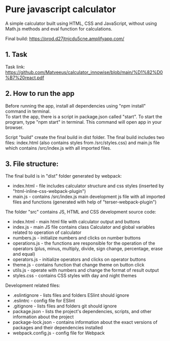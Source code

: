 # Pure javascript calculator
A simple calculator built using HTML, CSS and JavaScript,
without using Math.js methods and eval function for calculations.

Final build: https://prod.d27jtnjcdu5cne.amplifyapp.com/


## 1. Task
Task link: https://github.com/Matveeus/calculator_innowise/blob/main/%D1%82%D0%B7%20react.pdf

## 2. How to run the app
Before running the app, install all dependencies using "npm install" command in terminal.  
To start the app, there is a script in package.json called "start". 
To start the program, type "npm start" in terminal. This command will open app in your browser.

Script "build" create the final build in dist folder.
The final build includes two files: index.html (also contains styles from /src/styles.css) 
and main.js file which contains /src/index.js with all imported files.

## 3. File structure:
The final build is in "dist" folder generated by webpack:

- index.html - file includes calculator structure and css styles (inserted by "html-inline-css-webpack-plugin")
- main.js - contains /src/index.js main development js file with all imported files and functions (generated with help of "terser-webpack-plugin")

The folder "src" contains JS, HTML and CSS development source code:

- index.html - main html file with calculator output and buttons
- index.js - main JS file contains class Calculator and global variables related to operation of calculator 
- numbers.js -  initialize numbers and clicks on number buttons
- operations.js - the functions are responsible for the operation of the operators (plus, minus, multiply, divide, sign change, percentage, erase and equal)
- operators.js - initialize operators and clicks on operator buttons
- theme.js - contains function that change theme on button click
- utils.js - operate with numbers and change the format of result output
- styles.css - contains CSS styles with day and night themes

Development related files:

- .eslintignore - lists files and folders ESlint should ignore
- .eslintrc - config file for ESlint
- .gitignore - lists files and folders git should ignore
- package.json - lists the project's dependencies, scripts, and other information about the project
- package-lock.json - contains information about the exact versions of packages and their dependencies installed
- webpack.config.js - config file for Webpack

